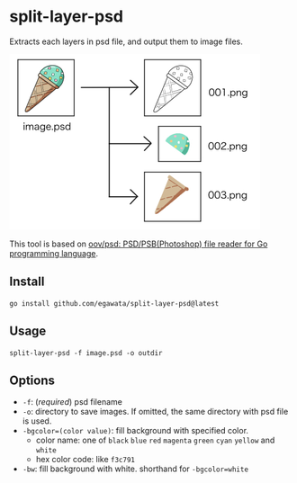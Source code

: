 # split-layer-psd

Extracts each layers in psd file, and output them to image files.

![howtouse](howtouse.jpg)

This tool is based on [oov/psd: PSD/PSB(Photoshop) file reader for Go programming language](https://github.com/oov/psd).
 
## Install

~~~
go install github.com/egawata/split-layer-psd@latest
~~~

## Usage

~~~
split-layer-psd -f image.psd -o outdir
~~~

## Options

- `-f`: (*required*) psd filename
- `-o`: directory to save images. If omitted, the same directory with psd file is used.
- `-bgcolor=(color value)`: fill background with specified color.
    - color name: one of `black` `blue` `red` `magenta` `green` `cyan` `yellow` and `white`
    - hex color code: like `f3c791`
- `-bw`: fill background with white. shorthand for `-bgcolor=white`